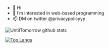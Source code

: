 - 👋 Hi
- 👀 I’m interested in web-based programming
- 📫 DM on twitter @privacypolicyyy

<!---
UntilTomorrow/UntilTomorrow is a ✨ special ✨ repository because its `README.md` (this file) appears on your GitHub profile.
You can click the Preview link to take a look at your changes.
--->
<!---
![UntilTomorrow's Top Languages](https://github-readme-stats.vercel.app/api/top-langs/?username=UntilTomorrow&theme=tokyonight&show_icons=true&hide_border=false&layout=compact)
--->

![UntilTomorrow github stats](https://github-readme-stats.vercel.app/api?username=UntilTomorrow)

[![Top Langs](https://github-readme-stats.vercel.app/api/top-langs/?username=UntilTomorrow)](https://github.com/UntilTomorrow/github-readme-stats)
